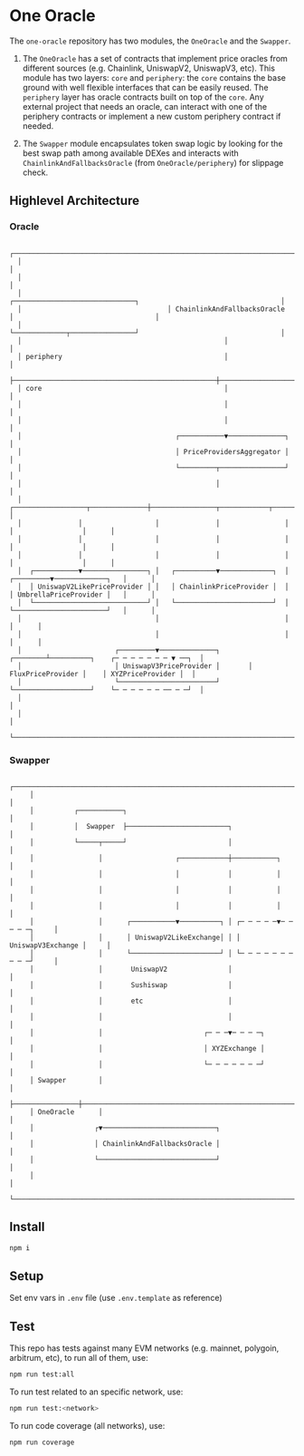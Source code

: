 # One Oracle

The `one-oracle` repository has two modules, the `OneOracle` and the `Swapper`.

1. The `OneOracle` has a set of contracts that implement price oracles from different sources (e.g. Chainlink, UniswapV2, UniswapV3, etc). This module has two layers: `core` and `periphery`: the `core` contains the base ground with well flexible interfaces that can be easily reused. The `periphery` layer has oracle contracts built on top of the `core`. Any external project that needs an oracle, can interact with one of the periphery contracts or implement a new custom periphery contract if needed.

2. The `Swapper` module encapsulates token swap logic by looking for the best swap path among available DEXes and interacts with `ChainlinkAndFallbacksOracle` (from `OneOracle/periphery`) for slippage check.

## Highlevel Architecture

### Oracle

```
  ┌───────────────────────────────────────────────────────────────────────────────────────────────────────┐
  │                                                                                                       │
  │                                                                                                       │
  │                                    ┌──────────────────────────────┐                                   │
  │                                    │ ChainlinkAndFallbacksOracle  │                                   │
  │                                    └─────────────┬────────────────┘                                   │
  │                                                  │                                                    │
  │ periphery                                        │                                                    │
  ├──────────────────────────────────────────────────┼────────────────────────────────────────────────────┤
  │ core                                             │                                                    │
  │                                                  │                                                    │
  │                                                  │                                                    │
  │                                      ┌───────────▼──────────────┐                                     │
  │                                      │ PriceProvidersAggregator │                                     │
  │                                      └─────────┬────────────────┘                                     │
  │                                                │                                                      │
  │              ┌──────────────────┬──────────────┼────────────────┬────────────┬─────────────────┐      │
  │              │                  │              │                │            │                 │      │
  │              │                  │              │                │            │                 │      │
  │              │                  │              │                │            │                 │      │
  │  ┌───────────▼────────────────┐ │   ┌──────────▼─────────────┐  │  ┌─────────▼─────────────┐   │      │
  │  │ UniswapV2LikePriceProvider │ │   │ ChainlinkPriceProvider │  │  │ UmbrellaPriceProvider │   │      │
  │  └────────────────────────────┘ │   └────────────────────────┘  │  └───────────────────────┘   │      │
  │                                 │                               │                              │      │
  │                                 │                               │                              │      │
  │                       ┌─────────▼──────────────┐       ┌────────┴──────────┐    ┌─ ─ ─ ─ ─ ─ ─ ▼ ──┐  │
  │                       │ UniswapV3PriceProvider │       │ FluxPriceProvider │    │ XYZPriceProvider │  │
  │                       └────────────────────────┘       └───────────────────┘    └─ ─ ─ ─ ─ ─ ── ─ ─┘  │
  │                                                                                                       │
  │                                                                                                       │
  └───────────────────────────────────────────────────────────────────────────────────────────────────────┘
```

### Swapper

```
     ┌────────────────────────────────────────────────────────────────────────────┐
     │                                                                            │
     │          ┌───────────┐                                                     │
     │          │  Swapper  ├─────────────────────────┐                           │
     │          └─────┬─────┘                         │                           │
     │                │                  ┌────────────┼───────────┐               │
     │                │                  │            │           │               │
     │                │                  │            │           │               │
     │                │                  │            │           │               │
     │                │      ┌───────────▼──────────┐ │ ┌─ ─ ─ ─ ─▼─ ─ ─ ─ ─┐     │
     │                │      │ UniswapV2LikeExchange│ │ │ UniswapV3Exchange │     │
     │                │      └──────────────────────┘ │ └─ ─ ─ ─ ─ ─ ─ ─ ─ ─┘     │
     │                │       UniswapV2               │                           │
     │                │       Sushiswap               │                           │
     │                │       etc                     │                           │
     │                │                               │                           │
     │                │                         ┌─ ─ ─▼─ ─ ─ ─┐                   │
     │                │                         │ XYZExchange │                   │
     │                │                         └─ ─ ─ ─ ─ ─ ─┘                   │
     │ Swapper        │                                                           │
     ├────────────────┼───────────────────────────────────────────────────────────┤
     │ OneOracle      │                                                           │
     │               ┌▼────────────────────────────┐                              │
     │               │ ChainlinkAndFallbacksOracle │                              │
     │               └─────────────────────────────┘                              │
     │                                                                            │
     └────────────────────────────────────────────────────────────────────────────┘
```

## Install

```sh
npm i
```

## Setup

Set env vars in `.env` file (use `.env.template` as reference)

## Test

This repo has tests against many EVM networks (e.g. mainnet, polygoin, arbitrum, etc), to run all of them, use:

```sh
npm run test:all
```

To run test related to an specific network, use:

```sh
npm run test:<network>
```

To run code coverage (all networks), use:

```sh
npm run coverage
```
